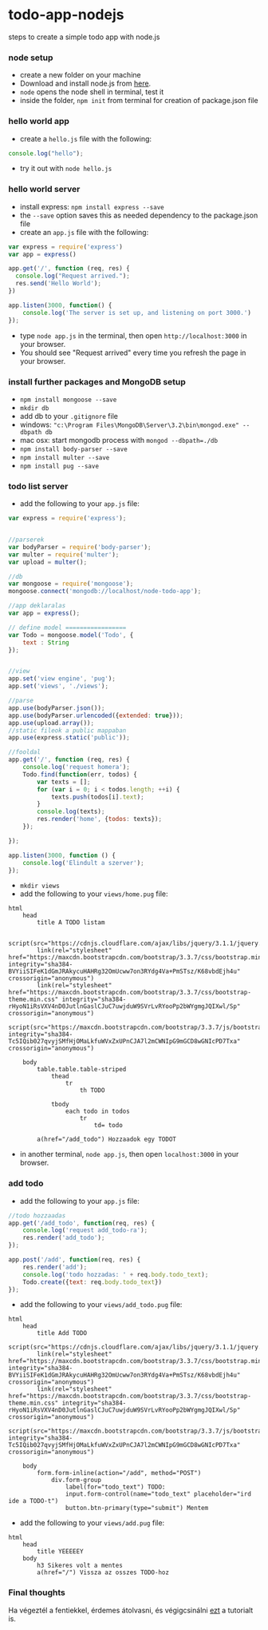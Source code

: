 # todo-app-nodejs
steps to create a simple todo app with node.js

### node setup

* create a new folder on your machine
* Download and install node.js from [here](https://nodejs.org/en/download/).
* `node` opens the node shell in terminal, test it
* inside the folder, `npm init` from terminal for creation of package.json file

### hello world app

* create a `hello.js` file with the following:
``` javascript
console.log("hello");
```

* try it out with `node hello.js`

### hello world server

* install express: `npm install express --save`
* the `--save` option saves this as needed dependency to the package.json file
* create an `app.js` file with the following:

``` javascript
var express = require('express')
var app = express()

app.get('/', function (req, res) {
  console.log("Request arrived.");
  res.send('Hello World');
})

app.listen(3000, function() {
	console.log('The server is set up, and listening on port 3000.')
});
```

* type `node app.js` in the terminal, then open `http://localhost:3000` in your browser.
* You should see "Request arrived" every time you refresh the page in your browser.

### install further packages and MongoDB setup

* `npm install mongoose --save`
* `mkdir db`
* add db to your `.gitignore` file
* windows: `"c:\Program Files\MongoDB\Server\3.2\bin\mongod.exe" --dbpath db`
* mac osx: start mongodb process with `mongod --dbpath=./db`
* `npm install body-parser --save`
* `npm install multer --save`
* `npm install pug --save`

### todo list server

* add the following to your `app.js` file:

``` javascript
var express = require('express');


//parserek
var bodyParser = require('body-parser');
var multer = require('multer');
var upload = multer();

//db
var mongoose = require('mongoose');
mongoose.connect('mongodb://localhost/node-todo-app');

//app deklaralas
var app = express();

// define model =================
var Todo = mongoose.model('Todo', {
    text : String
});


//view
app.set('view engine', 'pug');
app.set('views', './views');

//parse
app.use(bodyParser.json());
app.use(bodyParser.urlencoded({extended: true}));
app.use(upload.array());
//static fileok a public mappaban
app.use(express.static('public'));

//fooldal
app.get('/', function (req, res) {
	console.log('request homera');
	Todo.find(function(err, todos) {
		var texts = [];
		for (var i = 0; i < todos.length; ++i) {
			texts.push(todos[i].text);
		}
		console.log(texts);
		res.render('home', {todos: texts});
	});

});

app.listen(3000, function () {
	console.log('Elindult a szerver');
});
```
* `mkdir views`
* add the following to your `views/home.pug` file:
``` Jade
html
	head
		title A TODO listam

		script(src="https://cdnjs.cloudflare.com/ajax/libs/jquery/3.1.1/jquery.min.js")
		link(rel="stylesheet" href="https://maxcdn.bootstrapcdn.com/bootstrap/3.3.7/css/bootstrap.min.css" integrity="sha384-BVYiiSIFeK1dGmJRAkycuHAHRg32OmUcww7on3RYdg4Va+PmSTsz/K68vbdEjh4u" crossorigin="anonymous")
		link(rel="stylesheet" href="https://maxcdn.bootstrapcdn.com/bootstrap/3.3.7/css/bootstrap-theme.min.css" integrity="sha384-rHyoN1iRsVXV4nD0JutlnGaslCJuC7uwjduW9SVrLvRYooPp2bWYgmgJQIXwl/Sp" crossorigin="anonymous")
		script(src="https://maxcdn.bootstrapcdn.com/bootstrap/3.3.7/js/bootstrap.min.js" integrity="sha384-Tc5IQib027qvyjSMfHjOMaLkfuWVxZxUPnCJA7l2mCWNIpG9mGCD8wGNIcPD7Txa" crossorigin="anonymous")

	body
		table.table.table-striped
			thead
				tr
					th TODO

			tbody
				each todo in todos
					tr
						td= todo

		a(href="/add_todo") Hozzaadok egy TODOT
```

* in another terminal, `node app.js`, then open `localhost:3000` in your browser.

### add todo
* add the following to your `app.js` file:

``` javascript
//todo hozzaadas
app.get('/add_todo', function(req, res) {
	console.log('request add_todo-ra');
	res.render('add_todo');
});

app.post('/add', function(req, res) {
	res.render('add');
	console.log('todo hozzadas: ' + req.body.todo_text);
	Todo.create({text: req.body.todo_text})
});
```

* add the following to your `views/add_todo.pug` file:
``` Jade
html
    head
        title Add TODO
        script(src="https://cdnjs.cloudflare.com/ajax/libs/jquery/3.1.1/jquery.min.js")
        link(rel="stylesheet" href="https://maxcdn.bootstrapcdn.com/bootstrap/3.3.7/css/bootstrap.min.css" integrity="sha384-BVYiiSIFeK1dGmJRAkycuHAHRg32OmUcww7on3RYdg4Va+PmSTsz/K68vbdEjh4u" crossorigin="anonymous")
        link(rel="stylesheet" href="https://maxcdn.bootstrapcdn.com/bootstrap/3.3.7/css/bootstrap-theme.min.css" integrity="sha384-rHyoN1iRsVXV4nD0JutlnGaslCJuC7uwjduW9SVrLvRYooPp2bWYgmgJQIXwl/Sp" crossorigin="anonymous")
        script(src="https://maxcdn.bootstrapcdn.com/bootstrap/3.3.7/js/bootstrap.min.js" integrity="sha384-Tc5IQib027qvyjSMfHjOMaLkfuWVxZxUPnCJA7l2mCWNIpG9mGCD8wGNIcPD7Txa" crossorigin="anonymous")

    body
        form.form-inline(action="/add", method="POST")
            div.form-group
                label(for="todo_text") TODO:
                input.form-control(name="todo_text" placeholder="ird ide a TODO-t")
                button.btn-primary(type="submit") Mentem
```

* add the following to your `views/add.pug` file:
``` Jade
html
	head
		title YEEEEEY
	body
		h3 Sikeres volt a mentes
		a(href="/") Vissza az osszes TODO-hoz
```

### Final thoughts
Ha végeztél a fentiekkel, érdemes átolvasni, és végigcsinálni [ezt](https://scotch.io/tutorials/creating-a-single-page-todo-app-with-node-and-angular) a tutorialt is.
